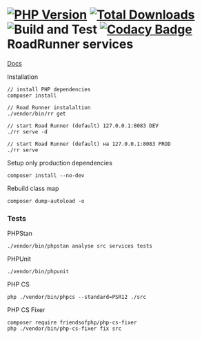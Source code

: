 [![PHP Version](https://img.shields.io/badge/php-7.4%2B-blue.svg)](https://packagist.org/packages/k-samuel/rr-service)
[![Total Downloads](https://img.shields.io/packagist/dt/k-samuel/rr-service.svg?style=flat-square)](https://packagist.org/packages/k-samuel/rr-service)
![Build and Test](https://github.com/k-samuel/rr-service/workflows/Build%20and%20Test/badge.svg?branch=main&event=push)
[![Codacy Badge](https://app.codacy.com/project/badge/Grade/c92b0ab94f6f4fc8ae233372e9f4d351)](https://www.codacy.com/gh/k-samuel/rr-service/dashboard?utm_source=github.com&amp;utm_medium=referral&amp;utm_content=k-samuel/rr-service&amp;utm_campaign=Badge_Grade)
RoadRunner services 
====

[Docs](docs/index.md)

Installation
```` 
// install PHP dependencies
composer install

// Road Runner instalaltion
./vendor/bin/rr get

// start Road Runner (default) 127.0.0.1:8083 DEV
./rr serve -d    

// start Road Runner (default) на 127.0.0.1:8083 PROD
./rr serve   

````

Setup only production dependencies
```
composer install --no-dev
```

Rebuild class map
```
composer dump-autoload -o
```

### Tests

PHPStan
```
./vendor/bin/phpstan analyse src services tests
```

PHPUnit
```
./vendor/bin/phpunit
```

PHP CS
```
php ./vendor/bin/phpcs --standard=PSR12 ./src
```

PHP CS Fixer
```
composer require friendsofphp/php-cs-fixer
php ./vendor/bin/php-cs-fixer fix src
```